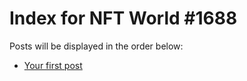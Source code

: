# Index for NFT World #1688
Posts will be displayed in the order below:

- [Your first post](./001-first.md)


